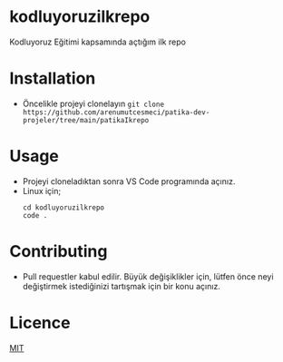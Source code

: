 # kodluyoruzilkrepo
Kodluyoruz Eğitimi kapsamında açtığım ilk repo

# Installation
- Öncelikle projeyi clonelayın
 `git clone https://github.com/arenumutcesmeci/patika-dev-projeler/tree/main/patikaIkrepo`

# Usage 
- Projeyi cloneladıktan sonra VS Code programında açınız.
- Linux için;
  ```
  cd kodluyoruzilkrepo
  code .
  ```
# Contributing
* Pull requestler kabul edilir. Büyük değişiklikler için, lütfen önce neyi değiştirmek istediğinizi tartışmak için bir konu açınız.

# Licence
[MIT](https://choosealicense.com/licenses/mit/)
